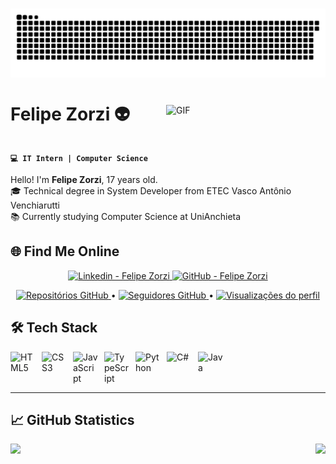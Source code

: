 
#

<picture align="center">
  <source media="(prefers-color-scheme: dark)" srcset="https://raw.githubusercontent.com/FelipeZorzi-git/FelipeZorzi-git/output/github-contribution-grid-snake-dark.svg">
  <source media="(prefers-color-scheme: light)" srcset="https://raw.githubusercontent.com/FelipeZorzi-git/FelipeZorzi-git/output/github-contribution-grid-snake-dark.svg">
  <img align="center" alt="github contribution grid snake animation" src="https://raw.githubusercontent.com/FelipeZorzi-git/FelipeZorzi-git/output/github-contribution-grid-snake.svg">
</picture>

<div style="width: 100%;">
  <div style="display: flex; justify-content: space-between; align-items: center;">
    <h1>Felipe Zorzi 👽</h1>
    <img src="https://github.com/FelipeZorzi-git/FelipeZorzi-git/assets/77739311/4e9f41af-6b57-49a7-b15a-74322e96b4d7" alt="GIF" width="255" align="right">
  </div>
  
  **`💻 IT Intern | Computer Science`**
  
  <p>Hello! I'm <strong>Felipe Zorzi</strong>, 17 years old.<br>
  🎓 Technical degree in System Developer from ETEC Vasco Antônio Venchiarutti<br>
  📚 Currently studying Computer Science at UniAnchieta</p>
</div>

## 🌐 Find Me Online

<p align="center">
  <a href="https://www.linkedin.com/in/arthur-saraiva-ti/">
    <img
        title="Linkedin - Felipe Zorzi"
        src="https://img.shields.io/badge/LinkedIn-0077B5?style=for-the-badge&logo=linkedin&logoColor=white"/>
  </a>
  <a href="https://github.com/FelipeZorzi-git">
    <img
        title="GitHub - Felipe Zorzi"
        src="https://img.shields.io/badge/GitHub-181717?style=for-the-badge&logo=github&logoColor=white"/>
  </a>
</p>

<p align="center">
  <a href="https://github.com/FelipeZorzi-git?tab=repositories">
    <img 
        title="Meus Repositórios"
        src="https://img.shields.io/badge/📂_Repositórios-181717?style=flat&logo=github" 
        alt="Repositórios GitHub"/>
  </a>
  •
  <a href="https://github.com/FelipeZorzi-git?tab=followers">
    <img 
        title="Seguidores"
        src="https://img.shields.io/badge/👥_%20Seguidores-181717?style=flat&logo=github" 
        alt="Seguidores GitHub"/>
  </a>
  •
  <a href="https://github.com/FelipeZorzi-git">
    <img 
        title ="Views"
        src="https://komarev.com/ghpvc/?username=FelipeZorzi-git&label=👀%20Visualizações&color=181717&style=flat" 
        alt="Visualizações do perfil"/>
  </a>
</p>

## 🛠️ Tech Stack

<div style="display: flex; flex-wrap: wrap; gap: 10px;">
  <img alt="HTML5" title="HTML5" width="40" src="https://cdn.jsdelivr.net/gh/devicons/devicon/icons/html5/html5-original.svg"/>
  <img alt="CSS3" title="CSS3" width="40" src="https://cdn.jsdelivr.net/gh/devicons/devicon/icons/css3/css3-original.svg"/>
  <img alt="JavaScript" title="JavaScript" width="40" src="https://cdn.jsdelivr.net/gh/devicons/devicon/icons/javascript/javascript-original.svg"/>
  <img alt="TypeScript" title="TypeScript" width="40" src="https://cdn.jsdelivr.net/gh/devicons/devicon/icons/typescript/typescript-original.svg"/>
  <img alt="Python" title="Python" width="40" src="https://cdn.jsdelivr.net/gh/devicons/devicon/icons/python/python-original.svg"/>
  <img alt="C#" title="C#" width="40" src="https://cdn.jsdelivr.net/gh/devicons/devicon/icons/csharp/csharp-original.svg"/>
  <img alt="Java" title="Java" width="40" src="https://cdn.jsdelivr.net/gh/devicons/devicon/icons/java/java-original.svg"/>
</div>

---

## 📈 GitHub Statistics

<div align="center">
  <div style="display: flex; justify-content: space-between; gap: 20px; margin-bottom: 20px;">

  <img height="180em" src="https://github-readme-stats.vercel.app/api?username=FelipeZorzi-git&show_icons=true&theme=github_dark &include_all_commits=true&locale=pt-br&border_radius=10&border_color=30363D"/>
    <img height="180em" src="https://github-readme-stats.vercel.app/api/top-langs/?username=FelipeZorzi-git&theme=github_dark &layout=compact&custom_title=Most%20Used%20Technologies&langs_count=6&hide=php,jupyter%20notebook&locale=en&border_radius=10&border_color=30363D"/>
  </div>
  



